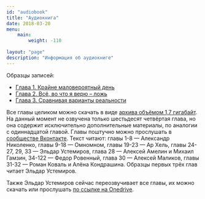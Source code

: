 ```yaml
---
id: "audiobook"
title: "Аудиокнига"
date: 2018-03-20
menu: 
    main:
        weight: -110
        
layout: "page"
description: "Информация об аудиокниге"
---
```


Образцы записей:

-   [Глава 1. Крайне маловероятный день](https://github.com/Mihonarium/hpmor-ru/raw/master/static/files/audio/hpmorru_001.mp3)
-   [Глава 2. Всё, во что я верю – ложь](https://github.com/Mihonarium/hpmor-ru/raw/master/static/files/audio/hpmorru_002.mp3)
-   [Глава 3. Сравнивая варианты реальности](https://github.com/Mihonarium/hpmor-ru/raw/master/static/files/audio/hpmorru_003.mp3)

Все главы целиком можно скачать в виде [архива объёмом 1,7 гигабайт](https://drive.google.com/file/d/0B5ZDtK7MZfOXcUZyUmpZbFZneXc/view). На данный момент не озвучена только шестьдесят четвёртая глава, но она содержит исключительно дополнительные материалы, по аналогии с одиннадцатой главой. Главы поштучно можно прослушать в [сообществе Вконтакте](https://vk.com/audios-41783644?album_id=52810711). Текст читают: главы 1-8 — Александр Николенко, главы 9-18 — Омномном, главы 19-23 — Ар Хель, главы 24-27, 29, 33 — Эльдар Устемиров, глава 28 — Алексей Амелин и Михаил Гамзин, 34-122 — Федор Ровенный, глава 30 — Алексей Маликов, главы 31-32 — Роман Коваль и Алёна Кондрашина. Образцы первых трёх глав читает Эльдар Устемиров.

Также Эльдар Устемиров сейчас переозвучивает все главы, их можно скачать или прослушать [по ссылке на Onedrive](https://onedrive.live.com/?authkey=%21AEhkM3YTltJdv9s&id=292C110FCCAF34BE%21111&cid=292C110FCCAF34BE).

